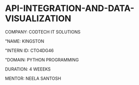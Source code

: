 # API-INTEGRATION-AND-DATA-VISUALIZATION

COMPANY: CODTECH IT SOLUTIONS

"NAME: KINGSTON

"INTERN ID: CTO4DG46

"DOMAIN: PYTHON PROGRAMMING

DURATION: 4 WEEEKS


MENTOR: NEELA SANTOSH
